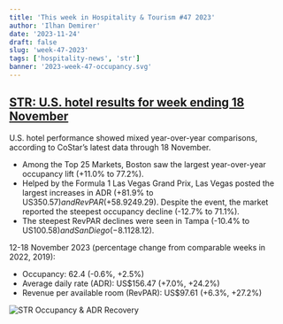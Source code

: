 ```yaml
---
title: 'This week in Hospitality & Tourism #47 2023'
author: 'Ilhan Demirer'
date: '2023-11-24'
draft: false
slug: 'week-47-2023'
tags: ['hospitality-news', 'str']
banner: '2023-week-47-occupancy.svg'
---
```


## [STR: U.S. hotel results for week ending 18 November](https://str.com/press-release/us-hotel-results-week-ending-18-november)

U.S. hotel performance showed mixed year-over-year comparisons, according to CoStar’s latest data through 18 November.

- Among the Top 25 Markets, Boston saw the largest year-over-year occupancy lift (+11.0% to 77.2%).
- Helped by the Formula 1 Las Vegas Grand Prix, Las Vegas posted the largest increases in ADR (+81.9% to US$350.57) and RevPAR (+58.9% to US$249.29). Despite the event, the market reported the steepest occupancy decline (-12.7% to 71.1%).
- The steepest RevPAR declines were seen in Tampa (-10.4% to US$100.58) and San Diego (-8.1% to US$128.12).

12-18 November 2023 (percentage change from comparable weeks in 2022, 2019):

- Occupancy: 62.4 (-0.6%, +2.5%)
- Average daily rate (ADR): US$156.47 (+7.0%, +24.2%)
- Revenue per available room (RevPAR): US$97.61 (+6.3%, +27.2%)

![STR Occupancy & ADR Recovery](/images/blogimages/2023-week-47-occupancy.svg)
